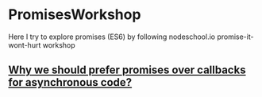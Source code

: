 # PromisesWorkshop
Here I try to explore promises (ES6) by following nodeschool.io promise-it-wont-hurt workshop

## [Why we should prefer promises over callbacks for asynchronous code?](https://medium.com/@mohsanriaz224/advantages-of-using-javascript-promises-dd45f72d1e49)

